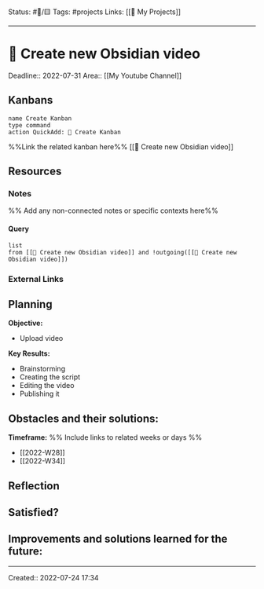Status: #🚧/🟨 
Tags: #projects
Links: [[🚧 My Projects]]
___
# 🚧 Create new Obsidian video
Deadline:: 2022-07-31
Area:: [[My Youtube Channel]]
## Kanbans
```button
name Create Kanban
type command
action QuickAdd: 📌 Create Kanban
```
%%Link the related kanban here%%
[[📌 Create new Obsidian video]]
## Resources
### Notes
%% Add any non-connected notes or specific contexts here%%

#### Query
```dataview
list
from [[🚧 Create new Obsidian video]] and !outgoing([[🚧 Create new Obsidian video]])
```
### External Links

## Planning
**Objective:**
- Upload video

**Key Results:**
- Brainstorming
- Creating the script
- Editing the video
- Publishing it

**Obstacles and their solutions:**
- 

**Timeframe:**
%% Include links to related weeks or days %%
- [[2022-W28]]
- [[2022-W34]]
## Reflection
**Satisfied?**
- 

**Improvements and solutions learned for the future**:
- 

___
Created:: 2022-07-24 17:34